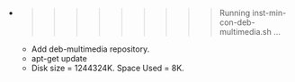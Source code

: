 * >>>>>>>>> Running inst-min-con-deb-multimedia.sh ...
  * Add deb-multimedia repository.
  * apt-get update
  * Disk size = 1244324K. Space Used = 8K.
